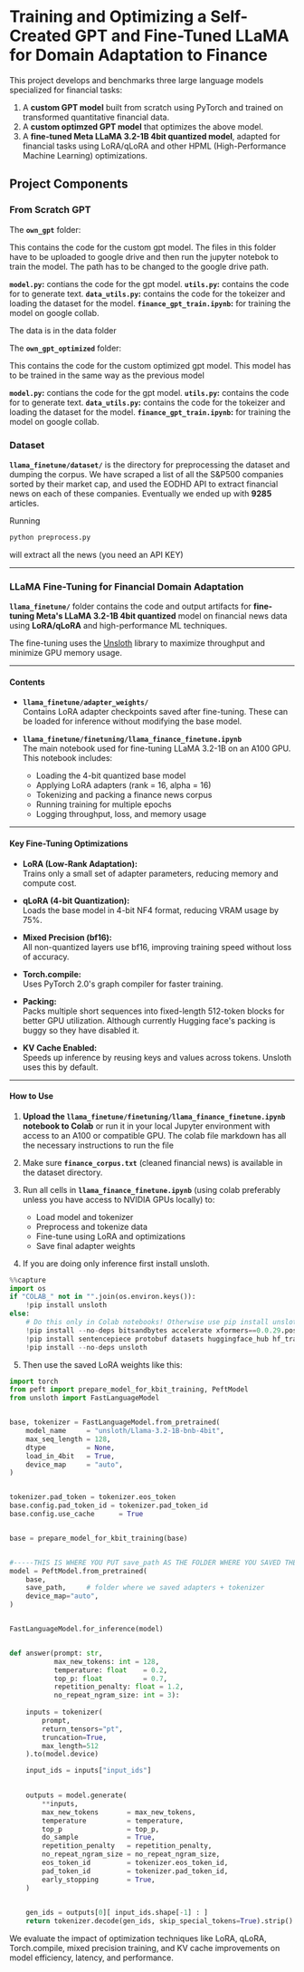 
# Training and Optimizing a Self-Created GPT and Fine-Tuned LLaMA for Domain Adaptation to Finance 

This project develops and benchmarks three large language models specialized for financial tasks:

1. A **custom GPT model** built from scratch using PyTorch and trained on transformed quantitative financial data.
2. A **custom optimzed GPT model** that optimizes the above model.
3. A **fine-tuned Meta LLaMA 3.2-1B 4bit quantized model**, adapted for financial tasks using LoRA/qLoRA and other HPML (High-Performance Machine Learning) optimizations.

## Project Components

### From Scratch GPT

The **`own_gpt`** folder:

This contains the code for the custom gpt model.
The files in this folder have to be uploaded to google drive and then run the jupyter notebok to train the model. 
The path has to be changed to the google drive path.

**`model.py`:** contians the code for the gpt model.
**`utils.py`:** contains the code for to generate text.
**`data_utils.py`:** contains the code for the tokeizer and loading the dataset for the model.
**`finance_gpt_train.ipynb`:** for training the model on google collab.

The data is in the data folder


The **`own_gpt_optimized`** folder:

This contains the code for the custom optimized gpt model.
This model has to be trained in the same way as the previous model

**`model.py`:** contians the code for the gpt model.
**`utils.py`:** contains the code for to generate text.
**`data_utils.py`:** contains the code for the tokeizer and loading the dataset for the model.
**`finance_gpt_train.ipynb`:** for training the model on google collab.

### Dataset

**`llama_finetune/dataset/`** is the directory for preprocessing the dataset and dumping the corpus. We have scraped a list of all the S&P500 companies sorted by their market cap, and used the EODHD API to extract financial news on each of these companies. Eventually we ended up with **9285** articles.

Running 

```bash 
python preprocess.py
```
will extract all the news (you need an API KEY)

---

### LLaMA Fine-Tuning for Financial Domain Adaptation

**`llama_finetune/`** folder contains the code and output artifacts for **fine-tuning Meta's LLaMA 3.2-1B 4bit quantized** model on financial news data using **LoRA/qLoRA** and high-performance ML techniques.

The fine-tuning uses the [Unsloth](https://github.com/unslothai/unsloth) library to maximize throughput and minimize GPU memory usage.

---

#### Contents

- **`llama_finetune/adapter_weights/`**  
  Contains LoRA adapter checkpoints saved after fine-tuning. These can be loaded for inference without modifying the base model.

- **`llama_finetune/finetuning/llama_finance_finetune.ipynb`**  
  The main notebook used for fine-tuning LLaMA 3.2-1B on an A100 GPU. This notebook includes:
  - Loading the 4-bit quantized base model
  - Applying LoRA adapters (rank = 16, alpha = 16)
  - Tokenizing and packing a finance news corpus
  - Running training for multiple epochs
  - Logging throughput, loss, and memory usage

---

#### Key Fine-Tuning Optimizations

- **LoRA (Low-Rank Adaptation):**  
  Trains only a small set of adapter parameters, reducing memory and compute cost.

- **qLoRA (4-bit Quantization):**  
  Loads the base model in 4-bit NF4 format, reducing VRAM usage by 75%.

- **Mixed Precision (bf16):**  
  All non-quantized layers use bf16, improving training speed without loss of accuracy.

- **Torch.compile:**  
  Uses PyTorch 2.0's graph compiler for faster training.

- **Packing:**  
  Packs multiple short sequences into fixed-length 512-token blocks for better GPU utilization. Although currently Hugging face's packing is buggy so they have disabled it.

- **KV Cache Enabled:**  
  Speeds up inference by reusing keys and values across tokens. Unsloth uses this by default.

---

#### How to Use

1. **Upload the **`llama_finetune/finetuning/llama_finance_finetune.ipynb`** notebook to Colab** or run it in your local Jupyter environment with access to an A100 or compatible GPU. The colab file markdown has all the necessary instructions to run the file

2. Make sure **`finance_corpus.txt`** (cleaned financial news) is available in the dataset directory.

3. Run all cells in **`llama_finance_finetune.ipynb`** (using colab preferably unless you have access to NVIDIA GPUs locally) to:
   - Load model and tokenizer
   - Preprocess and tokenize data
   - Fine-tune using LoRA and optimizations
   - Save final adapter weights

4. If you are doing only inference first install unsloth.

```python
%%capture
import os
if "COLAB_" not in "".join(os.environ.keys()):
    !pip install unsloth
else:
    # Do this only in Colab notebooks! Otherwise use pip install unsloth
    !pip install --no-deps bitsandbytes accelerate xformers==0.0.29.post3 peft trl==0.15.2 triton cut_cross_entropy unsloth_zoo
    !pip install sentencepiece protobuf datasets huggingface_hub hf_transfer
    !pip install --no-deps unsloth

```


5. Then use the saved LoRA weights like this:

```python
import torch
from peft import prepare_model_for_kbit_training, PeftModel
from unsloth import FastLanguageModel


base, tokenizer = FastLanguageModel.from_pretrained(
    model_name     = "unsloth/Llama-3.2-1B-bnb-4bit",  
    max_seq_length = 128,
    dtype          = None,                   
    load_in_4bit   = True,
    device_map     = "auto",
)


tokenizer.pad_token = tokenizer.eos_token
base.config.pad_token_id = tokenizer.pad_token_id
base.config.use_cache      = True


base = prepare_model_for_kbit_training(base)


#-----THIS IS WHERE YOU PUT save_path AS THE FOLDER WHERE YOU SAVED THE WEIGHTS----#
model = PeftModel.from_pretrained(
    base,
    save_path,     # folder where we saved adapters + tokenizer
    device_map="auto",          
)


FastLanguageModel.for_inference(model)


def answer(prompt: str,
           max_new_tokens: int = 128,
           temperature: float    = 0.2,
           top_p: float          = 0.7,
           repetition_penalty: float = 1.2,
           no_repeat_ngram_size: int = 3):
    
    inputs = tokenizer(
        prompt,
        return_tensors="pt",
        truncation=True,
        max_length=512
    ).to(model.device)

    input_ids = inputs["input_ids"]

    
    outputs = model.generate(
        **inputs,
        max_new_tokens       = max_new_tokens,
        temperature          = temperature,
        top_p                = top_p,
        do_sample            = True,
        repetition_penalty   = repetition_penalty,
        no_repeat_ngram_size = no_repeat_ngram_size,
        eos_token_id         = tokenizer.eos_token_id,
        pad_token_id         = tokenizer.pad_token_id,
        early_stopping       = True,
    )

    
    gen_ids = outputs[0][ input_ids.shape[-1] : ]
    return tokenizer.decode(gen_ids, skip_special_tokens=True).strip()

```

We evaluate the impact of optimization techniques like LoRA, qLoRA, Torch.compile, mixed precision training, and KV cache improvements on model efficiency, latency, and performance.

